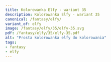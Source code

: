 ```yaml
---
title: Kolorowanka Elfy - wariant 35
description: Kolorowanka Elfy - wariant 35
canonical: /fantasy/elfy/
variant_of: elfy
image: /fantasy/elfy/35/elfy-35.svg
pdf: /fantasy/elfy/35/elfy-35.pdf
alt: "Prosta kolorowanka elfy do kolorowania"
tags:
- fantasy
- elfy
---
```


